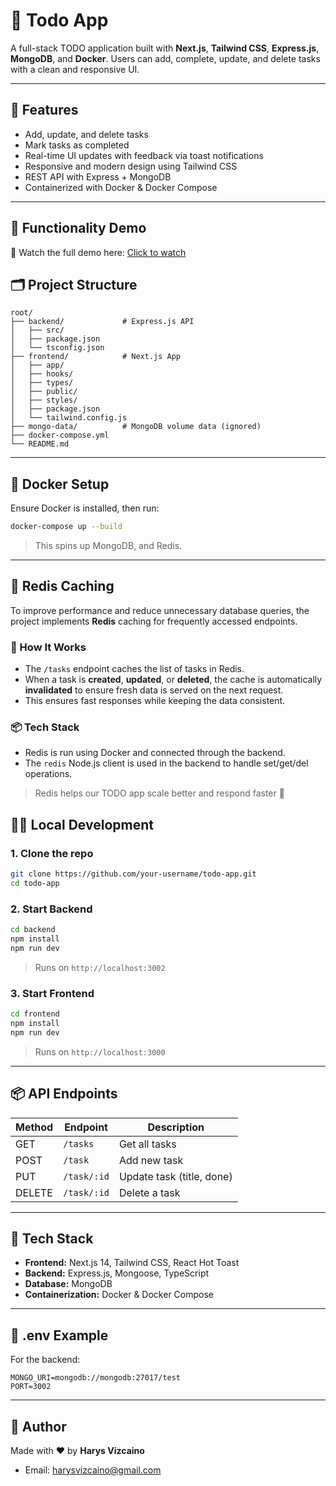 # 📝 Todo App

A full-stack TODO application built with **Next.js**, **Tailwind CSS**, **Express.js**, **MongoDB**, and **Docker**. Users can add, complete, update, and delete tasks with a clean and responsive UI.

---

## 🚀 Features

- Add, update, and delete tasks
- Mark tasks as completed
- Real-time UI updates with feedback via toast notifications
- Responsive and modern design using Tailwind CSS
- REST API with Express + MongoDB
- Containerized with Docker & Docker Compose

---
## 🧪 Functionality Demo

🎥 Watch the full demo here: [Click to watch](https://youtu.be/vdcjjRE75X8)

## 🗂️ Project Structure

```
root/
├── backend/             # Express.js API
│   ├── src/
│   ├── package.json
│   └── tsconfig.json
├── frontend/            # Next.js App
│   ├── app/
│   ├── hooks/
│   ├── types/
│   ├── public/
│   ├── styles/
│   ├── package.json
│   └── tailwind.config.js
├── mongo-data/          # MongoDB volume data (ignored)
├── docker-compose.yml
└── README.md
```

---

## 🐳 Docker Setup

Ensure Docker is installed, then run:

```bash
docker-compose up --build
```

> This spins up MongoDB, and Redis.

---


## 🚀 Redis Caching

To improve performance and reduce unnecessary database queries, the project implements **Redis** caching for frequently accessed endpoints.

### 🔧 How It Works
- The `/tasks` endpoint caches the list of tasks in Redis.
- When a task is **created**, **updated**, or **deleted**, the cache is automatically **invalidated** to ensure fresh data is served on the next request.
- This ensures fast responses while keeping the data consistent.

### 📦 Tech Stack
- Redis is run using Docker and connected through the backend.
- The `redis` Node.js client is used in the backend to handle set/get/del operations.

> Redis helps our TODO app scale better and respond faster 🚀

## 🧑‍💻 Local Development

### 1. Clone the repo

```bash
git clone https://github.com/your-username/todo-app.git
cd todo-app
```

### 2. Start Backend

```bash
cd backend
npm install
npm run dev
```

> Runs on `http://localhost:3002`

### 3. Start Frontend

```bash
cd frontend
npm install
npm run dev
```

> Runs on `http://localhost:3000`

---

## 📦 API Endpoints

| Method | Endpoint         | Description              |
|--------|------------------|--------------------------|
| GET    | `/tasks`         | Get all tasks            |
| POST   | `/task`          | Add new task             |
| PUT    | `/task/:id`      | Update task (title, done)|
| DELETE | `/task/:id`      | Delete a task            |

---

## 💅 Tech Stack

- **Frontend:** Next.js 14, Tailwind CSS, React Hot Toast
- **Backend:** Express.js, Mongoose, TypeScript
- **Database:** MongoDB
- **Containerization:** Docker & Docker Compose

---

## 📁 .env Example

For the backend:

```env
MONGO_URI=mongodb://mongodb:27017/test
PORT=3002
```

---

## 🤝 Author

Made with ❤️ by **Harys Vizcaino**

- Email: [harysvizcaino@gmail.com](mailto:harysvizcaino@gmail.com)

